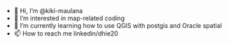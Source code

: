 - 👋 Hi, I’m @kiki-maulana
- 👀 I’m interested in map-related coding
- 🌱 I’m currently learning how to use QGIS with postgis and Oracle spatial
- 📫 How to reach me linkedin/dhie20

<!---
kiki-maulana/kiki-maulana is a ✨ special ✨ repository because its `README.md` (this file) appears on your GitHub profile.
You can click the Preview link to take a look at your changes.
--->
